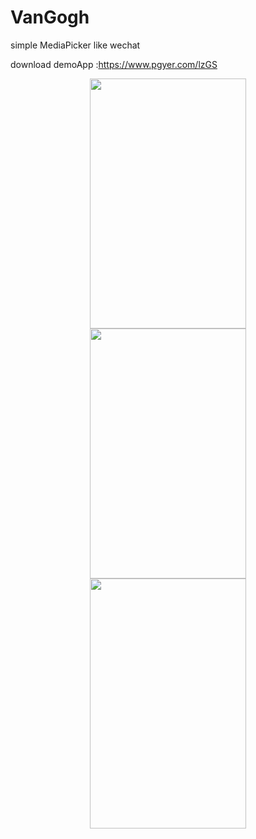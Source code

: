 # VanGogh
 simple MediaPicker like wechat
 
 download demoApp :https://www.pgyer.com/lzGS
 


<div align=center><img width="250" height="400" src="https://user-images.githubusercontent.com/26602893/139173765-0bc711d2-7820-40a1-af54-9a59704561d6.jpg"/></div>
<div align=center><img width="250" height="400" src="https://user-images.githubusercontent.com/26602893/139173777-61c612d7-b80b-4b2d-830d-9d0d7f291192.jpg"/></div>

<div align=center><img width="250" height="400" src="https://user-images.githubusercontent.com/26602893/139175153-fd6d0c77-df27-4095-b528-e9955e756618.gif"/></div>

